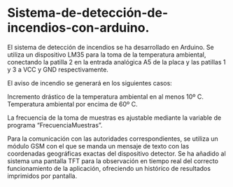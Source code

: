 # Sistema-de-detección-de-incendios-con-arduino.

El sistema de detección de incendios se ha desarrollado en Arduino. Se utiliza un dispositivo LM35 para la toma de la temperatura ambiental, conectando la patilla 2 en la entrada analógica A5 de la placa y las patillas 1 y 3 a VCC y GND respectivamente. 

El aviso de incendio se generará en los siguientes casos:


Incremento drástico de la temperatura ambiental en al menos 10º C.
Temperatura ambiental por encima de 60º C.

La frecuencia de la toma de muestras es ajustable mediante la variable de programa “FrecuenciaMuestras”.

Para la comunicación con las autoridades correspondientes, se utiliza un módulo GSM con el que se manda un mensaje de texto con las coordenadas geográficas exactas del dispositivo detector.
Se ha añadido al sistema una pantalla TFT para la observación en tiempo real del correcto funcionamiento de la aplicación, ofreciendo un histórico de resultados imprimidos por pantalla.
